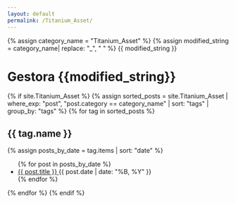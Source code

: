 ```yaml
---
layout: default
permalink: /Titanium_Asset/
---
```


{% assign category_name = "Titanium_Asset" %}
{% assign modified_string = category_name| replace: "_", " " %}
{{ modified_string }}
<h1>Gestora {{modified_string}}</h1>
{% if site.Titanium_Asset %}
{% assign sorted_posts = site.Titanium_Asset | where_exp: "post", "post.category == category_name" | sort: "tags" | group_by: "tags" %}
{% for tag in sorted_posts %}
<h2>{{ tag.name }}</h2>
{% assign posts_by_date = tag.items | sort: "date" %}
<ul>
{% for post in posts_by_date %}
<li><a href="{{ post.url | relative_url }}">{{ post.title }} </a><span>{{ post.date | date: "%B, %Y" }}</span></li>
{% endfor %}
</ul>
{% endfor %}
{% endif %}
